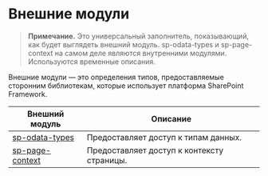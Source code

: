 # <a name="external-modules"></a>Внешние модули

>**Примечание.** Это универсальный заполнитель, показывающий, как будет выглядеть внешний модуль. sp-odata-types и sp-page-context на самом деле являются внутренними модулями. Используются временные описания.

Внешние модули — это определения типов, предоставляемые сторонним библиотекам, которые использует платформа SharePoint Framework.

| Внешний модуль   | Описание                                             |
|-------------------|---------------------------------------------------------|
| [sp-odata-types](sp-odata-types-module.md)     | Предоставляет доступ к типам данных.                          |
| [sp-page-context](sp-page-context-module.md)   | Предоставляет доступ к контексту страницы.                    |
